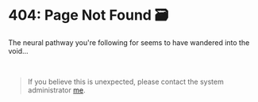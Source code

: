 # 404: Page Not Found 🗃️

The neural pathway you're following for seems to have wandered into the void...

<br/>

> If you believe this is unexpected, please contact the system administrator [me](/about).
